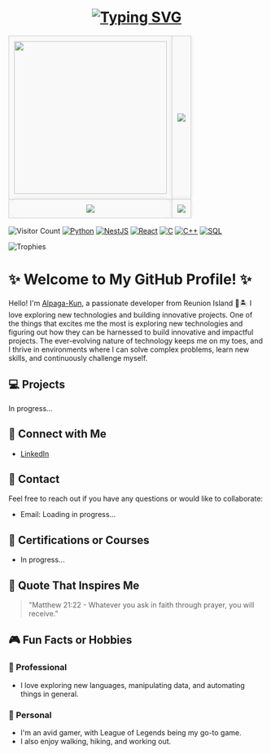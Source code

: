 <h1 align="center">
    <a href="https://git.io/typing-svg">
        <img src="https://readme-typing-svg.demolab.com?font=Source+Code+Pro&size=30&color=FFFFFF&pause=1000&center=true&vCenter=true&multiline=true&width=435&height=50&lines=No+ProbLlama+%F0%9F%A6%99;I'm+Alpaga-Kun;Welcome+to+my+GitHub+Profile!" alt="Typing SVG" />
    </a>
</h1>

<table align="center" style="border-collapse: collapse; width: 80%;">
  <tr>
    <td align="center" style="padding: 10px; border: 1px solid #ccc; border-radius: 8px; box-shadow: 0 0 10px rgba(0, 0, 0, 0.1); background-color: #f9f9f9;">
      <img 
        width="300"
        height="300"
        src="https://user-images.githubusercontent.com/102417356/165079267-7fd1c818-44fa-4547-80c6-95b2590739ba.gif"
      >
    </td>
    <td align="center" style="padding: 10px; border: 1px solid #ccc; border-radius: 8px; box-shadow: 0 0 10px rgba(0, 0, 0, 0.1); background-color: #f9f9f9;">
      <img src="https://github-readme-stats.vercel.app/api?username=Alpaga-Kun&show_icons=true&theme=radical">
    </td>
  </tr>
  <tr>
    <td align="center" style="padding: 10px; border: 1px solid #ccc; border-radius: 88px; box-shadow: 0 0 10px rgba(0, 0, 0, 0.1); background-color: #f9f9f9;">
      <img src="https://github-readme-streak-stats.herokuapp.com/?user=Alpaga-Kun&theme=radical">
    </td>
    <td align="center" style="padding: 10px; border: 1px solid #ccc; border-radius: 8px; box-shadow: 0 0 10px rgba(0, 0, 0, 0.1); background-color: #f9f9f9;">
      <img src="https://github-readme-stats.vercel.app/api/top-langs/?username=Alpaga-Kun&layout=compact">
    </td>
  </tr>
</table>

![Visitor Count](https://komarev.com/ghpvc/?username=Alpaga-Kun&color=blueviolet)
[![Python](https://img.shields.io/badge/-Python-3776AB?style=flat-square&logo=python&logoColor=white)](https://python.org)
[![NestJS](https://img.shields.io/badge/-NestJS-ea2845?style=flat-square&logo=nestjs&logoColor=white)](https://nestjs.com/)
[![React](https://img.shields.io/badge/-React-61DAFB?style=flat-square&logo=react&logoColor=black)](https://reactjs.org/)
[![C](https://img.shields.io/badge/-C-00599C?style=flat-square&logo=c&logoColor=white)](https://en.wikipedia.org/wiki/C_(programming_language))
[![C++](https://img.shields.io/badge/-C++-00599C?style=flat-square&logo=cplusplus&logoColor=white)](https://en.wikipedia.org/wiki/C%2B%2B)
[![SQL](https://img.shields.io/badge/-SQL-4479A1?style=flat-square&logo=mysql&logoColor=white)](https://www.mysql.com/)

![Trophies](https://github-profile-trophy.vercel.app/?username=Alpaga-Kun&theme=radical)

# ✨ Welcome to My GitHub Profile! ✨

Hello! I'm [Alpaga-Kun](https://github.com/Alpaga-Kun), a passionate developer from Reunion Island 🌋🏝️ 
I love exploring new technologies and building innovative projects. One of the things that excites me the most is exploring new technologies and figuring out how they can be harnessed to build innovative and impactful projects. The ever-evolving nature of technology keeps me on my toes, and I thrive in environments where I can solve complex problems, learn new skills, and continuously challenge myself. 

## 💻 Projects
In progress...

## 📱 Connect with Me

- [LinkedIn](https://www.linkedin.com/in/team-bodzen/)

## 📩 Contact

Feel free to reach out if you have any questions or would like to collaborate:

- Email: Loading in progress...

## 📜 Certifications or Courses
- In progress...

## 📜 Quote That Inspires Me
> "Matthew 21:22 - Whatever you ask in faith through prayer, you will receive."

## 🎮 Fun Facts or Hobbies
### 🦈 Professional
- I love exploring new languages, manipulating data, and automating things in general.

### 🐋 Personal
- I'm an avid gamer, with League of Legends being my go-to game.
- I also enjoy walking, hiking, and working out. 
